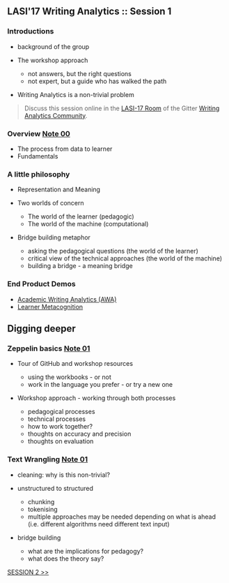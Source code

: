 ## LASI'17 Writing Analytics :: Session 1


### Introductions 

- background of the group

- The workshop approach
    * not answers, but the right questions
    * not expert, but a guide who has walked the path
    
- Writing Analytics is a non-trivial problem

> Discuss this session online in the [LASI-17 Room](https://gitter.im/writing-analytics/LASI-17) of the Gitter [Writing Analytics Community](https://gitter.im/writing-analytics).

### Overview [Note 00](../notes/00_Overview.json)

- The process from data to learner
- Fundamentals

### A little philosophy    

- Representation and Meaning

- Two worlds of concern
    * The world of the learner (pedagogic)
    * The world of the machine (computational)
    
- Bridge building metaphor
    * asking the pedagogical questions (the world of the learner)
    * critical view of the technical approaches (the world of the machine)
    * building a bridge - a meaning bridge
    
### End Product Demos

- [Academic Writing Analytics (AWA)](http://awa.uts.edu.au)
- [Learner Metacognition](http://nlytx.io/2016/metacognition/index.html)


## Digging deeper 

### Zeppelin basics [Note 01](../notes/01_Basics)

- Tour of GitHub and workshop resources
    * using the workbooks  - or not
    * work in the language you prefer - or try a new one
    
- Workshop approach - working through both processes
    * pedagogical processes 
    * technical processes 
    * how to work together?
    * thoughts on accuracy and precision
    * thoughts on evaluation

### Text Wrangling [Note 01](../notes/02_TextWrangling)    

- cleaning: why is this non-trivial?

- unstructured to structured
    * chunking
    * tokenising
    * multiple approaches may be needed depending on what is ahead (i.e. different algorithms need different text input)
    
- bridge building    
    * what are the implications for pedagogy?
    * what does the theory say?
    
    
[SESSION 2 >>](./lasi17-waw-2.md)
